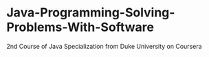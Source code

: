 # Java-Programming-Solving-Problems-With-Software
2nd Course of Java Specialization from Duke University on Coursera
